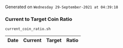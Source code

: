 Generated on `Wednesday 29-September-2021 at 04:39:18`

### Current to Target Coin Ratio
`current_coin_ratio.sh`

Date|Current|Target|Ratio
---|---|---|---
